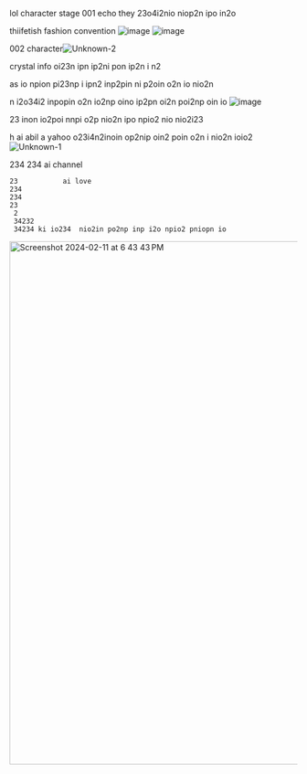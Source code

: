 lol
   character stage 001 echo they 23o4i2nio niop2n ipo in2o

thiifetish fashion convention ![image](https://github.com/DarkEvamSar/they-su/assets/160559076/c1ed8f11-ca80-42fe-b49d-df98c23a135d)
![image](https://github.com/DarkEvamSar/they-su/assets/160559076/46944782-03fa-419a-898a-b279e635d700)

002 character![Unknown-2](https://github.com/DarkEvamSar/they-su/assets/160559076/78614e9c-539f-41e0-a2e9-b81cc1183026)


crystal info oi23n ipn ip2ni pon ip2n i n2

as io npion pi23np i ipn2 inp2pin ni p2oin o2n io nio2n  

n i2o34i2 inpopin o2n io2np oino ip2pn oi2n poi2np oin io ![image](https://github.com/DarkEvamSar/they-su/assets/160559076/cbfbaae2-a7df-45d7-bd4f-367fe9374518)

23 inon io2poi nnpi o2p nio2n ipo npio2 nio nio2i23 

h   ai abil
 a         yahoo o23i4n2inoin op2nip oin2 poin o2n i nio2n ioio2![Unknown-1](https://github.com/DarkEvamSar/they-su/assets/160559076/5b1e1634-aabf-4f2e-83e0-7ebc54058d2c)

  234 
  234 ai channel 
               
    23           ai love 
    234
    234
    23
     2
     34232
     34234 ki io234  nio2in po2np inp i2o npio2 pniopn io
<img width="916" alt="Screenshot 2024-02-11 at 6 43 43 PM" src="https://github.com/DarkEvamSar/they-su/assets/160559076/b9f6c474-74c7-4a02-b0df-a4c585ee9a24">
